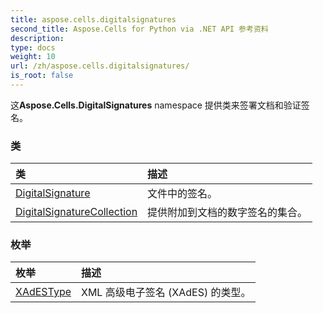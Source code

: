 ```yaml
---
title: aspose.cells.digitalsignatures
second_title: Aspose.Cells for Python via .NET API 参考资料
description:
type: docs
weight: 10
url: /zh/aspose.cells.digitalsignatures/
is_root: false
---
```

这**Aspose.Cells.DigitalSignatures** namespace 提供类来签署文档和验证签名。

### 类
|类|描述|
| :- | :- |
| [DigitalSignature](/cells/python-net/zh/aspose.cells.digitalsignatures/digitalsignature) |文件中的签名。|
| [DigitalSignatureCollection](/cells/python-net/zh/aspose.cells.digitalsignatures/digitalsignaturecollection) |提供附加到文档的数字签名的集合。|


### 枚举
|枚举|描述|
| :- | :- |
| [XAdESType](/cells/python-net/zh/aspose.cells.digitalsignatures/xadestype) | XML 高级电子签名 (XAdES) 的类型。|


